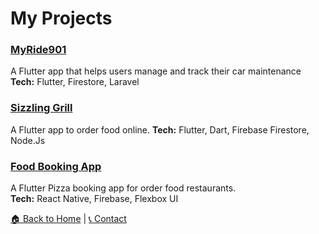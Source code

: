 # My Projects

### [MyRide901](https://apps.apple.com/ca/app/myride901-car-info-manager/id1562006468)
A Flutter app that helps users manage and track their car maintenance  
**Tech:** Flutter, Firestore, Laravel

### [Sizzling Grill](https://play.google.com/store/apps/details?id=com.sizzling_grill_loop_2&hl=en_CA)
A Flutter app to order food online. 
**Tech:** Flutter, Dart,  Firebase Firestore, Node.Js

### [Food Booking App](https://play.google.com/store/apps/details?id=com.top_in_town_pizza&hl=en_CA)
A Flutter Pizza booking app for order food restaurants.  
**Tech:** React Native, Firebase, Flexbox UI

[🏠 Back to Home](./index.markdown) | [📞 Contact](./contact.markdown)

